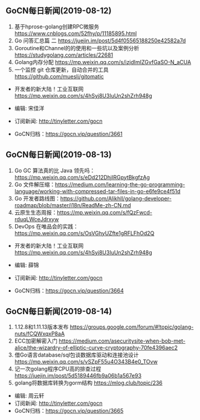 ## GoCN每日新闻(2019-08-12)

1. 基于hprose-golang创建RPC微服务 https://www.cnblogs.com/52fhy/p/11185895.html
2. Go 问答汇总篇 二 https://juejin.im/post/5d4f05565188250e42582a7d
3. Goroutine和Channel的的使用和一些坑以及案例分析 https://studygolang.com/articles/22681
4. Golang内存分配 https://mp.weixin.qq.com/s/izjdImIZGvfGaSO-N_aCUA
5. 一个监控 git 仓库更新，自动合并的工具 https://github.com/muesli/gitomatic

* 开发者的新大陆！工业互联网 https://mp.weixin.qq.com/s/4hSyj8U3IuUn2shZrh948g

* 编辑: 宋佳洋 
* 订阅新闻: http://tinyletter.com/gocn  
* GoCN归档：https://gocn.vip/question/3661

## GoCN每日新闻(2019-08-13)

1. Go GC 算法真的比 Java 领先吗：https://mp.weixin.qq.com/s/eDd212DhjIRGpytBkgfzAg 
2. Go 文件解压缩：https://medium.com/learning-the-go-programming-language/working-with-compressed-tar-files-in-go-e6fe9ce4f51d 
3. Go 开发者路线图：https://github.com/Alikhll/golang-developer-roadmap/blob/master/i18n/ReadMe-zh-CN.md
4. 云原生生态周报：https://mp.weixin.qq.com/s/fQzFwcd-rduqLWceJdrxyw 
5. DevOps 在唯品会的实践：https://mp.weixin.qq.com/s/OsVGhyUZfte1gRFLFhOd2Q

* 开发者的新大陆！工业互联网 https://mp.weixin.qq.com/s/4hSyj8U3IuUn2shZrh948g

* 编辑: 薛锦 
* 订阅新闻: http://tinyletter.com/gocn  
* GoCN归档：https://gocn.vip/question/3664

## GoCN每日新闻(2019-08-14)

1. 1.12.8和1.11.13版本发布 https://groups.google.com/forum/#!topic/golang-nuts/fCQWxqxP8aA
2. ECC加密解密入门  https://medium.com/asecuritysite-when-bob-met-alice/the-wizardry-of-elliptic-curve-cryptography-70fe4396aec2
3. 借Go语言database/sql包谈数据库驱动和连接池设计 https://mp.weixin.qq.com/s/vSZpF55u4O343B4e0_TOvw
4. 记一次golang程序CPU高的排查过程 https://juejin.im/post/5d5189446fb9a06b1a567e93
5. golang将数据库转换为gorm结构 https://mlog.club/topic/236

* 编辑: 周云轩
* 订阅新闻: http://tinyletter.com/gocn
* GoCN归档：https://gocn.vip/question/3665
